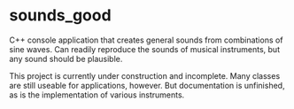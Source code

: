 # sounds_good
C++ console application that creates general sounds from combinations of sine waves. Can readily reproduce the sounds of musical instruments, but any sound should be plausible.

This project is currently under construction and incomplete. Many classes are still useable for applications, however. But documentation is unfinished, as is the implementation of various instruments.

